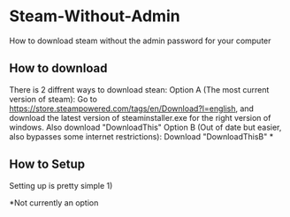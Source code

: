 # Steam-Without-Admin
How to download steam without the admin password for your computer

## How to download
There is 2 diffrent ways to download stean:
Option A (The most current version of steam): Go to https://store.steampowered.com/tags/en/Download?l=english, and download the latest version of steaminstaller.exe for the right version of windows. Also download "DownloadThis"
Option B (Out of date but easier, also bypasses some internet restrictions): Download "DownloadThisB" *

## How to Setup
Setting up is pretty simple
1)

*Not currently an option
